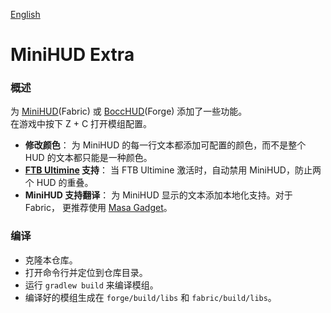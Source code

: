 [English](./README_EN.md)

# MiniHUD Extra
### 概述
为 [MiniHUD](https://www.curseforge.com/minecraft/mc-mods/minihud)(Fabric) 或 [BoccHUD](https://modrinth.com/mod/bocchud)(Forge) 添加了一些功能。<br>
在游戏中按下 Z + C 打开模组配置。
- **修改颜色**： 为 MiniHUD 的每一行文本都添加可配置的颜色，而不是整个 HUD 的文本都只能是一种颜色。
- **[FTB Ultimine](https://www.curseforge.com/minecraft/mc-mods/ftb-ultimine-fabric) 支持**： 当 FTB Ultimine 激活时，自动禁用 MiniHUD，防止两个 HUD 的重叠。
- **MiniHUD 支持翻译**： 为 MiniHUD 显示的文本添加本地化支持。对于 Fabric， 更推荐使用 [Masa Gadget](https://modrinth.com/mod/masa-gadget/)。

### 编译
- 克隆本仓库。
- 打开命令行并定位到仓库目录。
- 运行 `gradlew build` 来编译模组。
- 编译好的模组生成在 `forge/build/libs` 和 `fabric/build/libs`。